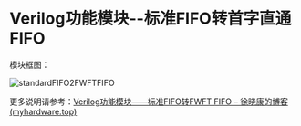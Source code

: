 # Verilog功能模块--标准FIFO转首字直通FIFO

模块框图：

![standardFIFO2FWFTFIFO](https://picgo-dakang.oss-cn-hangzhou.aliyuncs.com/img/standardFIFO2FWFTFIFO.svg)

更多说明请参考：[Verilog功能模块——标准FIFO转FWFT FIFO – 徐晓康的博客 (myhardware.top)](https://www.myhardware.top/verilog功能模块-标准fifo转fwft-fifo/)

